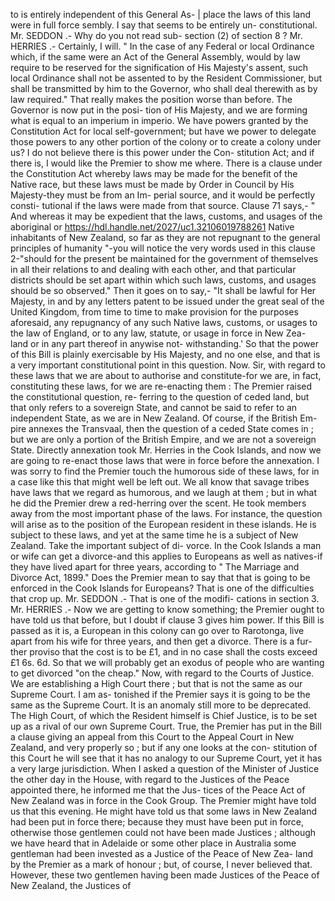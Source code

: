 to is entirely independent of this General As- | place the laws of this land were in full force sembly. I say that seems to be entirely un- constitutional. Mr. SEDDON .- Why do you not read sub- section (2) of section 8 ? Mr. HERRIES .- Certainly, I will. " In the case of any Federal or local Ordinance which, if the same were an Act of the General Assembly, would by law require to be reserved for the signification of His Majesty's assent, such local Ordinance shall not be assented to by the Resident Commissioner, but shall be transmitted by him to the Governor, who shall deal therewith as by law required." That really makes the position worse than before. The Governor is now put in the posi- tion of His Majesty, and we are forming what is equal to an imperium in imperio. We have powers granted by the Constitution Act for local self-government; but have we power to delegate those powers to any other portion of the colony or to create a colony under us? I do not believe there is this power under the Con- stitution Act; and if there is, I would like the Premier to show me where. There is a clause under the Constitution Act whereby laws may be made for the benefit of the Native race, but these laws must be made by Order in Council by His Majesty-they must be from an Im- perial source, and it would be perfectly consti- tutional if the laws were made from that source. Clause 71 says,- " And whereas it may be expedient that the laws, customs, and usages of the aboriginal or https://hdl.handle.net/2027/uc1.32106019788261 Native inhabitants of New Zealand, so far as they are not repugnant to the general principles of humanity "-you will notice the very words used in this clause 2-"should for the present be maintained for the government of themselves in all their relations to and dealing with each other, and that particular districts should be set apart within which such laws, customs, and usages should be so observed." Then it goes on to say,- "It shall be lawful for Her Majesty, in and by any letters patent to be issued under the great seal of the United Kingdom, from time to time to make provision for the purposes aforesaid, any repugnancy of any such Native laws, customs, or usages to the law of England, or to any law, statute, or usage in force in New Zea- land or in any part thereof in anywise not- withstanding.' So that the power of this Bill is plainly exercisable by His Majesty, and no one else, and that is a very important constitutional point in this question. Now. Sir, with regard to these laws that we are about to authorise and constitute-for we are, in fact, constituting these laws, for we are re-enacting them : The Premier raised the constitutional question, re- ferring to the question of ceded land, but that only refers to a sovereign State, and cannot be said to refer to an independent State, as we are in New Zealand. Of course, if the British Em- pire annexes the Transvaal, then the question of a ceded State comes in ; but we are only a portion of the British Empire, and we are not a sovereign State. Directly annexation took Mr. Herries in the Cook Islands, and now we are going to re-enact those laws that were in force before the annexation. I was sorry to find the Premier touch the humorous side of these laws, for in a case like this that might well be left out. We all know that savage tribes have laws that we regard as humorous, and we laugh at them ; but in what he did the Premier drew a red-herring over the scent. He took members away from the most important phase of the laws. For instance, the question will arise as to the position of the European resident in these islands. He is subject to these laws, and yet at the same time he is a subject of New Zealand. Take the important subject of di- vorce. In the Cook Islands a man or wife can get a divorce-and this applies to Europeans as well as natives-if they have lived apart for three years, according to " The Marriage and Divorce Act, 1899." Does the Premier mean to say that that is going to be enforced in the Cook Islands for Europeans? That is one of the difficulties that crop up. Mr. SEDDON .- That is one of the modifi- cations in section 3. Mr. HERRIES .- Now we are getting to know something; the Premier ought to have told us that before, but I doubt if clause 3 gives him power. If this Bill is passed as it is, a European in this colony can go over to Rarotonga, live apart from his wife for three years, and then get a divorce. There is a fur- ther proviso that the cost is to be £1, and in no case shall the costs exceed £1 6s. 6d. So that we will probably get an exodus of people who are wanting to get divorced "on the cheap." Now, with regard to the Courts of Justice. We are establishing a High Court there ; but that is not the same as our Supreme Court. I am as- tonished if the Premier says it is going to be the same as the Supreme Court. It is an anomaly still more to be deprecated. The High Court, of which the Resident himself is Chief Justice, is to be set up as a rival of our own Supreme Court. True, the Premier has put in the Bill a clause giving an appeal from this Court to the Appeal Court in New Zealand, and very properly so ; but if any one looks at the con- stitution of this Court he will see that it has no analogy to our Supreme Court, yet it has a very large jurisdiction. When I asked a question of the Minister of Justice the other day in the House, with regard to the Justices of the Peace appointed there, he informed me that the Jus- tices of the Peace Act of New Zealand was in force in the Cook Group. The Premier might have told us that this evening. He might have told us that some laws in New Zealand had been put in force there; because they must have been put in force, otherwise those gentlemen could not have been made Justices ; although we have heard that in Adelaide or some other place in Australia some gentleman had been invested as a Justice of the Peace of New Zea- land by the Premier as a mark of honour ; but, of course, I never believed that. However, these two gentlemen having been made Justices of the Peace of New Zealand, the Justices of 